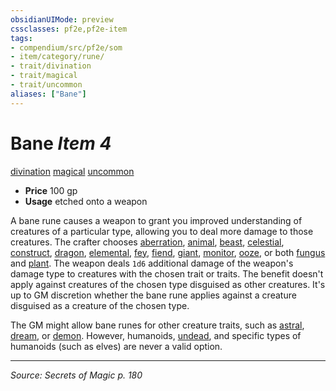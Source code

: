 ```yaml
---
obsidianUIMode: preview
cssclasses: pf2e,pf2e-item
tags:
- compendium/src/pf2e/som
- item/category/rune/
- trait/divination
- trait/magical
- trait/uncommon
aliases: ["Bane"]
---
```

# Bane *Item 4*  
[divination](rules/traits/divination.md "Divination School Trait")  [magical](rules/traits/magical.md "Magical Item Trait")  [uncommon](rules/traits/uncommon.md "Uncommon Rarity Trait")  

- **Price** 100 gp
- **Usage** etched onto a weapon

A bane rune causes a weapon to grant you improved understanding of creatures of a particular type, allowing you to deal more damage to those creatures. The crafter chooses [aberration](rules/traits/aberration.md "Aberration Creature Type Trait"), [animal](rules/traits/animal.md "Animal Creature Type Trait"), [beast](rules/traits/beast.md "Beast Creature Type Trait"), [celestial](rules/traits/celestial.md "Celestial Creature Type Trait"), [construct](rules/traits/construct.md "Construct Creature Type Trait"), [dragon](rules/traits/dragon.md "Dragon Creature Type Trait"), [elemental](rules/traits/elemental.md "Elemental Creature Type Trait"), [fey](rules/traits/fey.md "Fey Creature Type Trait"), [fiend](rules/traits/fiend.md "Fiend Creature Type Trait"), [giant](rules/traits/giant.md "Giant Creature Type Trait"), [monitor](rules/traits/monitor.md "Monitor Creature Type Trait"), [ooze](rules/traits/ooze.md "Ooze Creature Type Trait"), or both [fungus](rules/traits/fungus-b1.md "Fungus Creature Type Trait") and [plant](rules/traits/plant.md "Plant Creature Type Trait"). The weapon deals `1d6` additional damage of the weapon's damage type to creatures with the chosen trait or traits. The benefit doesn't apply against creatures of the chosen type disguised as other creatures. It's up to GM discretion whether the bane rune applies against a creature disguised as a creature of the chosen type.

The GM might allow bane runes for other creature traits, such as [astral](rules/traits/astral-b1.md "Astral Creature Type Trait"), [dream](rules/traits/dream-b2.md "Dream Creature Type Trait"), or [demon](rules/traits/demon.md "Demon Creature Trait"). However, humanoids, [undead](rules/traits/undead.md "Undead Creature Type Trait"), and specific types of humanoids (such as elves) are never a valid option.


---
*Source: Secrets of Magic p. 180*